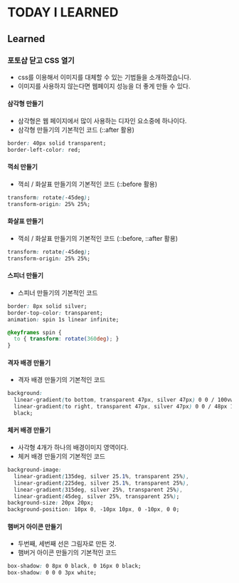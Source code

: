 # TODAY I LEARNED

## Learned

### 포토샵 닫고 CSS 열기

- css를 이용해서 이미지를 대체할 수 있는 기법들을 소개하겠습니다.
- 이미지를 사용하지 않는다면 웹페이지 성능을 더 좋게 만들 수 있다.

#### 삼각형 만들기

- 삼각형은 웹 페이지에서 많이 사용하는 디자인 요소중에 하나이다.
- 삼각형 만들기의 기본적인 코드 (::after 활용)

```css
border: 40px solid transparent;
border-left-color: red;
```

#### 꺽쇠 만들기

- 꺽쇠 / 화살표 만들기의 기본적인 코드 (::before 활용)

```css
transform: rotate(-45deg);
transform-origin: 25% 25%;
```

#### 화살표 만들기

- 꺽쇠 / 화살표 만들기의 기본적인 코드 (::before, ::after 활용)

```css
transform: rotate(-45deg);
transform-origin: 25% 25%;
```

#### 스피너 만들기

- 스피너 만들기의 기본적인 코드

```css
border: 8px solid silver;
border-top-color: transparent;
animation: spin 1s linear infinite;

@keyframes spin {
  to { transform: rotate(360deg); }
}
```

#### 격자 배경 만들기

- 격자 배경 만들기의 기본적인 코드

```css
background: 
  linear-gradient(to bottom, transparent 47px, silver 47px) 0 0 / 100vw 48px repeat-y,
  linear-gradient(to right, transparent 47px, silver 47px) 0 0 / 48px 100vh repeat-x
  black;
```

#### 체커 배경 만들기

- 사각형 4개가 하나의 배경이미지 영역이다.
- 체커 배경 만들기의 기본적인 코드

```css
background-image: 
  linear-gradient(135deg, silver 25.1%, transparent 25%),
  linear-gradient(225deg, silver 25.1%, transparent 25%),
  linear-gradient(315deg, silver 25%, transparent 25%),
  linear-gradient(45deg, silver 25%, transparent 25%);
background-size: 20px 20px;
background-position: 10px 0, -10px 10px, 0 -10px, 0 0;
```

#### 햄버거 아이콘 만들기

- 두번째, 세번째 선은 그림자로 만든 것.
- 햄버거 아이콘 만들기의 기본적인 코드

```css
box-shadow: 0 8px 0 black, 0 16px 0 black;
box-shadow: 0 0 0 3px white;
```

